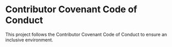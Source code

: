 # Contributor Covenant Code of Conduct
This project follows the Contributor Covenant Code of Conduct to ensure an inclusive environment.
